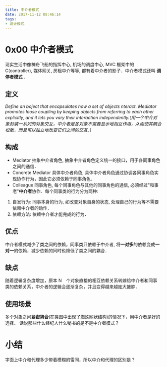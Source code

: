 ```yaml
---
title: 中介者模式
date: 2017-11-12 08:46:14
tags:
- 设计模式
---
```


# 0x00 中介者模式
现实生活中像神舟飞船的指挥中心, 机场的调度中心, MVC 框架中的 C(controller), 媒体网关, 房租中介等等, 都有着中介者的影子．中介者模式还叫 **调停者模式** ．

## 定义
*Define an boject that encapsulates how a set of objects nteract. Mediator promotes loose coupling by keeping objects from referring to each other explicitly, and it lets you vary their interaction independently.(用一个中介对象封装一系列的对象交互，中介者是各对象不需要显示地相互作用，从而使其耦合松散，而且可以独立地改变它们之间的交互．)*

## 构成
+ Mediator 抽象中介者角色, 抽象中介者角色定义统一的接口，用于各同事角色之间的通信．
+ Concrete Mediator 具体中介者角色, 具体中介者角色通过协调各同事角色实现协作行为，因此它必须依赖于同事角色．
+ Colleague 同事角色, 每个同事角色与其他的同事角色的通信, 必须经过"和事老"**中介者**协作．每个同事类的行为分为两种: 
 1. 自发行为: 同事本身的行为, 如改变对象自身的状态, 处理自己的行为等不需要依赖中介者的动作．
 2. 依赖方法: 依赖中介者才能完成的行为．

## 优点 
中介者模式减少了类之间的依赖，同事类只依赖于中介者, 将**一对多**的依赖变成**一对一**的依赖，减少依赖的同时也降低了类之间的耦合．

## 缺点
随着逻辑复杂度增加，原本 N　个对象直接的相互依赖关系转嫁给中介者和同事类的依赖关系，中介者的逻辑会逐渐复杂，并且变得越来越庞大臃肿．

## 使用场景
多个对象之间**紧密耦合**(在类图中出现了蜘蛛网状结构)的情况下，用中介者是好的选择．
话说那些什么经纪人什么秘书的是不是中介者模式？

# 小结 
字面上中介和代理多少带着模糊的雷同，所以中介和代理的区别是？
